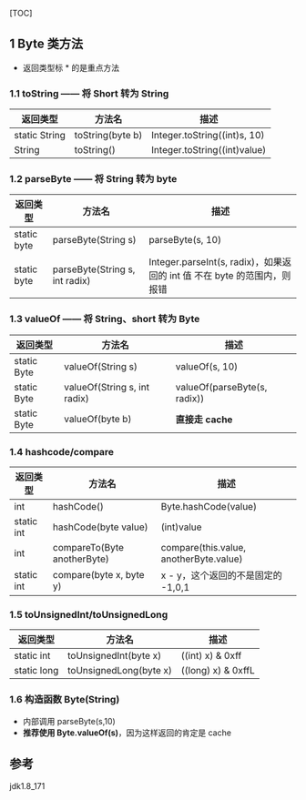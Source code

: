[TOC]

## 1 Byte 类方法

- 返回类型标 * 的是重点方法

### 1.1 toString —— 将 Short 转为 String

| 返回类型      | 方法名           | 描述                         |
| ------------- | ---------------- | ---------------------------- |
| static String | toString(byte b) | Integer.toString((int)s, 10) |
| String        | toString()       | Integer.toString((int)value) |

### 1.2 parseByte —— 将 String 转为 byte

| 返回类型    | 方法名                         | 描述                                                         |
| ----------- | ------------------------------ | ------------------------------------------------------------ |
| static byte | parseByte(String s)            | parseByte(s, 10)                                             |
| static byte | parseByte(String s, int radix) | Integer.parseInt(s, radix)，如果返回的 int 值 不在 byte 的范围内，则报错 |
### 1.3 valueOf —— 将 String、short 转为 Byte 

| 返回类型    | 方法名                       | 描述                         |
| ----------- | ---------------------------- | ---------------------------- |
| static Byte | valueOf(String s)            | valueOf(s, 10)               |
| static Byte | valueOf(String s, int radix) | valueOf(parseByte(s, radix)) |
| static Byte | valueOf(byte b)              | **直接走 cache**             |
### 1.4 hashcode/compare

| 返回类型   | 方法名                      | 描述                                   |
| ---------- | --------------------------- | -------------------------------------- |
| int        | hashCode()                  | Byte.hashCode(value)                   |
| static int | hashCode(byte value)        | (int)value                             |
| int        | compareTo(Byte anotherByte) | compare(this.value, anotherByte.value) |
| static int | compare(byte x, byte y)     | x - y，这个返回的不是固定的 -1,0,1     |
### 1.5 toUnsignedInt/toUnsignedLong

| 返回类型    | 方法名                 | 描述               |
| ----------- | ---------------------- | ------------------ |
| static int  | toUnsignedInt(byte x)  | ((int) x) & 0xff   |
| static long | toUnsignedLong(byte x) | ((long) x) & 0xffL |

### 1.6 构造函数 Byte(String)

- 内部调用  parseByte(s,10)
- **推荐使用 Byte.valueOf(s)**，因为这样返回的肯定是 cache



## 参考

jdk1.8_171